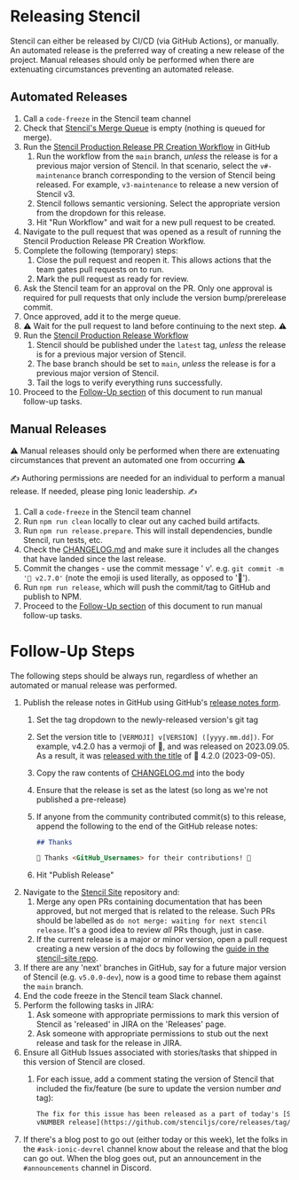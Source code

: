 # Releasing Stencil

Stencil can either be released by CI/CD (via GitHub Actions), or manually.
An automated release is the preferred way of creating a new release of the project.
Manual releases should only be performed when there are extenuating circumstances preventing an automated release.

## Automated Releases

1. Call a `code-freeze` in the Stencil team channel
1. Check that [Stencil's Merge
   Queue](https://github.com/stenciljs/core/queue/) is empty (nothing is
   queued for merge).
1. Run the [Stencil Production Release PR Creation Workflow](https://github.com/stenciljs/core/actions/workflows/create-production-pr.yml)
   in GitHub
    1. Run the workflow from the `main` branch, _unless_ the release is for a previous major version of Stencil.
       In that scenario, select the `v#-maintenance` branch corresponding to the version of Stencil being released.
       For example, `v3-maintenance` to release a new version of Stencil v3.
    1. Stencil follows semantic versioning. Select the appropriate version from the dropdown for this release.
    1. Hit "Run Workflow" and wait for a new pull request to be created.
1. Navigate to the pull request that was opened as a result of running the Stencil Production Release PR Creation Workflow.
1. Complete the following (temporary) steps:
    1. Close the pull request and reopen it. This allows actions that the team gates pull requests on to run.
    1. Mark the pull request as ready for review.
1. Ask the Stencil team for an approval on the PR.
   Only one approval is required for pull requests that only include the version bump/prerelease commit.
1. Once approved, add it to the merge queue.
1. ⚠️ Wait for the pull request to land before continuing to the next step. ⚠️
1. Run the [Stencil Production Release Workflow](https://github.com/stenciljs/core/actions/workflows/release-production.yml)
    1. Stencil should be published under the `latest` tag, _unless_ the release is for a previous major version of
     Stencil.
    1. The base branch should be set to `main`, _unless_ the release is for a previous major version of Stencil.
    1. Tail the logs to verify everything runs successfully.
1. Proceed to the [Follow-Up section](#follow-up-steps) of this document to run manual follow-up tasks.

## Manual Releases

⚠️ Manual releases should only be performed when there are extenuating circumstances that prevent an automated one from occurring ⚠️

✍️ Authoring permissions are needed for an individual to perform a manual release. If needed, please ping Ionic leadership. ✍️

1. Call a `code-freeze` in the Stencil team channel
1. Run `npm run clean` locally to clear out any cached build artifacts.
1. Run `npm run release.prepare`. This will install dependencies, bundle Stencil, run tests, etc.
1. Check the [CHANGELOG.md](../CHANGELOG.md) and make sure it includes all the changes that have landed since the last 
release.
1. Commit the changes - use the commit message '<emoji> v<VERSION>'. e.g. `git commit -m '🤦‍ v2.7.0'` (note the emoji is 
used literally, as opposed to ':facepalm:').
1. Run `npm run release`, which will push the commit/tag to GitHub and publish to NPM.
1. Proceed to the [Follow-Up section](#follow-up-steps) of this document to run manual follow-up tasks.

# Follow-Up Steps

The following steps should be always run, regardless of whether an automated or
manual release was performed.

1. Publish the release notes in GitHub using GitHub's [release notes form](https://github.com/stenciljs/core/releases/new).
   1. Set the tag dropdown to the newly-released version's git tag
   1. Set the version title to `[VERMOJI] v[VERSION] ([yyyy.mm.dd])`.
      For example, v4.2.0 has a vermoji of 🌲, and was released on 2023.09.05.
      As a result, it was [released with the title](https://github.com/stenciljs/core/releases/tag/v4.2.0) of 🌲 4.2.0 (2023-09-05).
   1. Copy the raw contents of [CHANGELOG.md](./CHANGELOG.md) into the body
   1. Ensure that the release is set as the latest (so long as we're not published a pre-release)
   1. If anyone from the community contributed commit(s) to this release,
      append the following to the end of the GitHub release notes:

      ```md
      ## Thanks

      🎉 Thanks <GitHub_Usernames> for their contributions! 🎉
      ```
   1. Hit "Publish Release"    
1. Navigate to the [Stencil Site](https://github.com/stenciljs/site/pulls) repository and:
   1. Merge any open PRs containing documentation that has been approved, but
      not merged that is related to the release. Such PRs should be labelled as
      `do not merge: waiting for next stencil release`. It's a good idea to
      review _all_ PRs though, just in case.
   1. If the current release is a major or minor version, open a pull request
     creating a new version of the docs by following the [guide in the
     stencil-site
     repo](https://github.com/stenciljs/site/blob/main/RELEASE.md#creating-a-new-version-section).
1. If there are any 'next' branches in GitHub, say for a future major version of Stencil (e.g. `v5.0.0-dev`), now is a
   good time to rebase them against the `main` branch.
1. End the code freeze in the Stencil team Slack channel.
1. Perform the following tasks in JIRA:
   1. Ask someone with appropriate permissions to mark this version of Stencil as 'released' in JIRA on the 'Releases' page.
   1. Ask someone with appropriate permissions to stub out the next release and task for the release in JIRA.
1. Ensure all GitHub Issues associated with stories/tasks that shipped in this version of Stencil are closed.
   1. For each issue, add a comment stating the version of Stencil that
      included the fix/feature (be sure to update the version number _and_
      tag):
      
      ```md
      The fix for this issue has been released as a part of today's [Stencil
      vNUMBER release](https://github.com/stenciljs/core/releases/tag/TAG). 
      ```
1. If there's a blog post to go out (either today or this week), let the folks in the `#ask-ionic-devrel` channel know about the release and that the blog can go out.
When the blog goes out, put an announcement in the `#announcements` channel in Discord.
